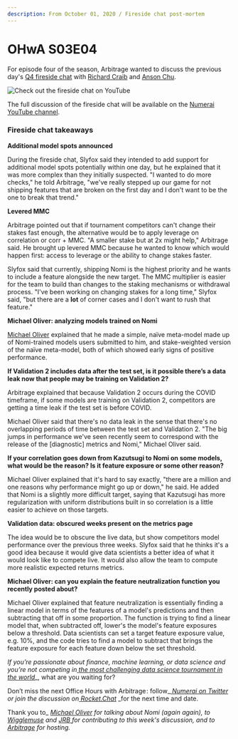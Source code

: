 ```yaml
---
description: From October 01, 2020 / Fireside chat post-mortem
---
```


# OHwA S03E04

For episode four of the season, Arbitrage wanted to discuss the previous day's [Q4 fireside chat](https://www.youtube.com/watch?v=mbwMXUzPot4\&feature=youtu.be) with [Richard Craib](https://twitter.com/richardcraib) and [Anson Chu](https://twitter.com/ansonschu).

![Check out the fireside chat on YouTube](<../../../.gitbook/assets/fireside boys.png>)

The full discussion of the fireside chat will be available on the [Numerai YouTube channel](https://youtube.com/numerai).

### Fireside chat takeaways

**Additional model spots announced**

During the fireside chat, Slyfox said they intended to add support for additional model spots potentially within one day, but he explained that it was more complex than they initially suspected. "I wanted to do more checks," he told Arbitrage, "we've really stepped up our game for not shipping features that are broken on the first day and I don't want to be the one to break that trend."

**Levered MMC**

Arbitrage pointed out that if tournament competitors can't change their stakes fast enough, the alternative would be to apply leverage on correlation or corr + MMC. "A smaller stake but at 2x might help," Arbitrage said. He brought up levered MMC because he wanted to know which would happen first: access to leverage or the ability to change stakes faster.

Slyfox said that currently, shipping Nomi is the highest priority and he wants to include a feature alongside the new target. The MMC multiplier is easier for the team to build than changes to the staking mechanisms or withdrawal process. "I've been working on changing stakes for a long time," Slyfox said, "but there are a **lot** of corner cases and I don't want to rush that feature."

**Michael Oliver: analyzing models trained on Nomi**

[Michael Oliver](https://numer.ai/mdo) explained that he made a simple, naïve meta-model made up of Nomi-trained models users submitted to him, and stake-weighted version of the naïve meta-model, both of which showed early signs of positive performance.

**If Validation 2 includes data after the test set, is it possible there’s a data leak now that people may be training on Validation 2?**

Arbitrage explained that because Validation 2 occurs during the COVID timeframe, if some models are training on Validation 2, competitors are getting a time leak if the test set is before COVID.

Michael Oliver said that there's no data leak in the sense that there's no overlapping periods of time between the test set and Validation 2. "The big jumps in performance we've seen recently seem to correspond with the release of the \[diagnostic] metrics and Nomi," Michael Oliver said.

**If your correlation goes down from Kazutsugi to Nomi on some models, what would be the reason? Is it feature exposure or some other reason?**

Michael Oliver explained that it's hard to say exactly, "there are a million and one reasons why performance might go up or down," he said. He added that Nomi is a slightly more difficult target, saying that Kazutsugi has more regularization with uniform distributions built in so correlation is a little easier to achieve on those targets.

**Validation data: obscured weeks present on the metrics page**

The idea would be to obscure the live data, but show competitors model performance over the previous three weeks. Slyfox said that he thinks it's a good idea because it would give data scientists a better idea of what it would look like to compete live. It would also allow the team to compute more realistic expected returns metrics.

**Michael Oliver: can you explain the feature neutralization function you recently posted about?**

Michael Oliver explained that feature neutralization is essentially finding a linear model in terms of the features of a model's predictions and then subtracting that off in some proportion. The function is trying to find a linear model that, when subtracted off, lower's the model's feature exposures below a threshold. Data scientists can set a target feature exposure value, e.g. 10%, and the code tries to find a model to subtract that brings the feature exposure for each feature down below the set threshold.

_If you’re passionate about finance, machine learning, or data science and you’re not competing in_[ _the most challenging data science tournament in the world_](https://numer.ai/tournament)\_, what are you waiting for?

Don’t miss the next Office Hours with Arbitrage : follow\_[ _Numerai on Twitter_](http://twitter.com/numerai) _or join the discussion on_[ _Rocket.Chat_](https://community.numer.ai/home) \_for the next time and date.

Thank you to\_ [_Michael Oliver_](https://numer.ai/mdo) _for talking about Nomi (again again), to_ [_Wigglemuse_](https://numer.ai/wigglemuse) _and_ [_JRB_ ](https://numer.ai/jrb)_for contributing to this week's discussion,_ _and to_ [_Arbitrage_](https://numer.ai/arbitrage) _for hosting._
